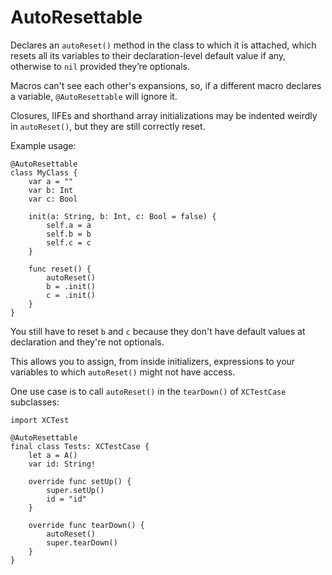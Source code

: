 # AutoResettable
Declares an `autoReset()` method in the class to which it is attached, which
resets all its variables to their declaration-level default value if any,
otherwise to `nil` provided they’re optionals.

Macros can't see each other's expansions, so, if a different macro declares
a variable, `@AutoResettable` will ignore it.

Closures, IIFEs and shorthand array initializations may be indented weirdly
in `autoReset()`, but they are still correctly reset.

Example usage:
```
@AutoResettable
class MyClass {
    var a = ""
    var b: Int
    var c: Bool

    init(a: String, b: Int, c: Bool = false) {
        self.a = a
        self.b = b
        self.c = c
    }

    func reset() {
        autoReset()
        b = .init()
        c = .init()
    }
}
```
You still have to reset `b` and `c` because they don't have default values
at declaration and they're not optionals.

This allows you to assign, from inside initializers, expressions to your
variables to which `autoReset()` might not have access.

One use case is to call `autoReset()` in the `tearDown()` of `XCTestCase`
subclasses:
```
import XCTest

@AutoResettable
final class Tests: XCTestCase {
    let a = A()
    var id: String!

    override func setUp() {
        super.setUp()
        id = "id"
    }

    override func tearDown() {
        autoReset()
        super.tearDown()
    }
}
```
